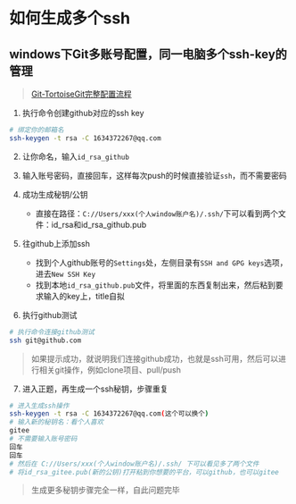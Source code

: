 <!--
 * @Description: 如何生成多个ssh
 * @Date: 2019-09-06 11:36:23
 * @LastEditors: phoebus
 * @LastEditTime: 2019-09-06 11:52:59
 -->
# 如何生成多个ssh

## windows下Git多账号配置，同一电脑多个ssh-key的管理

> [Git-TortoiseGit完整配置流程](http://www.cnblogs.com/popfisher/p/5466174.html)

1. 执行命令创建github对应的ssh key

``` bash
# 绑定你的邮箱名
ssh-keygen -t rsa -C 1634372267@qq.com
```

2. 让你命名，输入`id_rsa_github`

3. 输入账号密码，直接回车，这样每次push的时候直接验证`ssh`，而不需要密码

4. 成功生成秘钥/公钥

	* 直接在路径：`C://Users/xxx(个人window账户名)/.ssh/`下可以看到两个文件：id_rsa和id_rsa_github.pub

5. 往github上添加ssh

	* 找到个人github账号的`Settings`处，左侧目录有`SSH and GPG keys`选项，进去`New SSH Key`
	* 找到本地`id_rsa_github.pub`文件，将里面的东西复制出来，然后粘到要求输入的key上，title自拟

6. 执行github测试

``` bash
# 执行命令连接github测试
ssh git@github.com
```

> 如果提示成功，就说明我们连接github成功，也就是ssh可用，然后可以进行相关git操作，例如clone项目、pull/push

7. 进入正题，再生成一个ssh秘钥，步骤重复

``` bash
# 进入生成ssh操作
ssh-keygen -t rsa -C 1634372267@qq.com(这个可以换个)
# 输入新的秘钥名：看个人喜欢
gitee
# 不需要输入账号密码
回车
回车
# 然后在 C://Users/xxx(个人window账户名)/.ssh/ 下可以看见多了两个文件
# 将id_rsa_gitee.pub(新的公钥)打开粘到你想要的平台，可以github，也可以gitee
```

> 生成更多秘钥步骤完全一样，自此问题完毕
